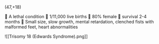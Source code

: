 (47,+18)

 A lethal condition  1/11,000 live births  80% female  survival 2-4 months  Small size, slow growth, mental retardation, clenched fists with malformed feet, heart abnormalities

![[Trisomy 18 (Edwards Syndrome).png]]